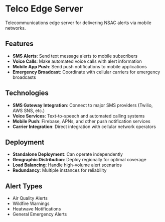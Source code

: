 # Telco Edge Server

Telecommunications edge server for delivering NSAC alerts via mobile networks.

## Features

- **SMS Alerts**: Send text message alerts to mobile subscribers
- **Voice Calls**: Make automated voice calls with alert information
- **Mobile App Push**: Send push notifications to mobile applications
- **Emergency Broadcast**: Coordinate with cellular carriers for emergency broadcasts

## Technologies

- **SMS Gateway Integration**: Connect to major SMS providers (Twilio, AWS SNS, etc.)
- **Voice Services**: Text-to-speech and automated calling systems
- **Mobile Push**: Firebase, APNs, and other push notification services
- **Carrier Integration**: Direct integration with cellular network operators

## Deployment

- **Standalone Deployment**: Can operate independently
- **Geographic Distribution**: Deploy regionally for optimal coverage
- **Load Balancing**: Handle high-volume alert scenarios
- **Redundancy**: Multiple instances for reliability

## Alert Types

- Air Quality Alerts
- Wildfire Warnings
- Heatwave Notifications
- General Emergency Alerts

